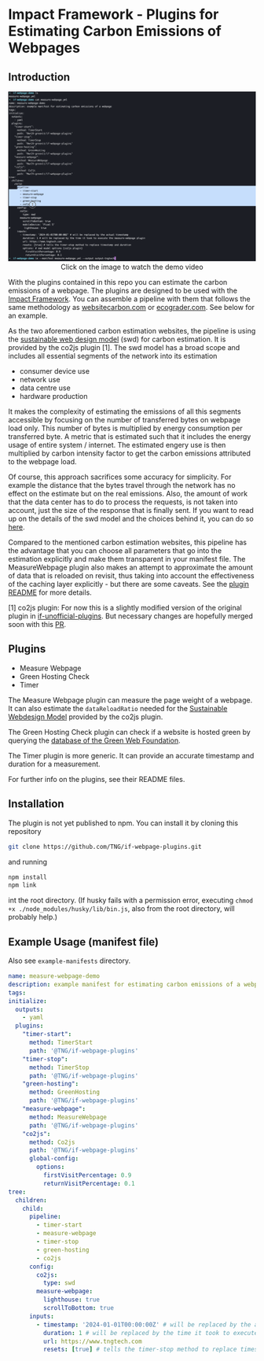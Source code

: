 # Impact Framework - Plugins for Estimating Carbon Emissions of Webpages

## Introduction

<p align="center">
<a href="https://www.youtube.com/watch?v=oY9IxVzRbSw">
<img src="assets/demo_video_screenshot.png" alt="Demo Video Link" width="550px" />
</a>
<br>
Click on the image to watch the demo video
</p>

With the plugins contained in this repo you can estimate the carbon emissions of a webpage. The plugins are designed to be used with the [Impact Framework](https://github.com/Green-Software-Foundation/if). You can assemble a pipeline with them that follows the same methodology as [websitecarbon.com](https://websitecarbon.com) or [ecograder.com](https://ecograder.com). See below for an example.

As the two aforementioned carbon estimation websites, the pipeline is using the [sustainable web design model](https://sustainablewebdesign.org/calculating-digital-emissions/) (swd) for carbon estimation. It is provided by the co2js plugin [1]. The swd model has a broad scope and includes all essential segments of the network into its estimation

- consumer device use
- network use
- data centre use
- hardware production

It makes the complexity of estimating the emissions of all this segments accessible by focusing on the number of transferred bytes on webpage load only. This number of bytes is multiplied by energy consumption per transferred byte. A metric that is estimated such that it includes the energy usage of entire system / internet. The estimated engery use is then multiplied by carbon intensity factor to get the carbon emissions attributed to the webpage load.

Of course, this approach sacrifices some accuracy for simplicity. For example the distance that the bytes travel through the network has no effect on the estimate but on the real emissions. Also, the amount of work that the data center has to do to process the requests, is not taken into account, just the size of the response that is finally sent. If you want to read up on the details of the swd model and the choices behind it, you can do so [here](https://sustainablewebdesign.org/calculating-digital-emissions/).

Compared to the mentioned carbon estimation websites, this pipeline has the advantage that you can choose all parameters that go into the estimation explicitly and make them transparent in your manifest file. The MeasureWebpage plugin also makes an attempt to approximate the amount of data that is reloaded on revisit, thus taking into account the effectiveness of the caching layer explicitly - but there are some caveats. See the [plugin README](src/lib/measure-webpage/README.md) for more details.

[1] co2js plugin: For now this is a slightly modified version of the original plugin in [if-unofficial-plugins](https://github.com/Green-Software-Foundation/if-unofficial-plugins). But necessary changes are hopefully merged soon with this [PR](https://github.com/Green-Software-Foundation/if-unofficial-plugins/pull/50).

## Plugins

- Measure Webpage
- Green Hosting Check
- Timer

The Measure Webpage plugin can measure the page weight of a webpage. It can also estimate the `dataReloadRatio` needed for the [Sustainable Webdesign Model](https://sustainablewebdesign.org/calculating-digital-emissions/) provided by the co2js plugin.

The Green Hosting Check plugin can check if a website is hosted green by querying the [database of the Green Web Foundation](https://www.thegreenwebfoundation.org/tools/green-web-dataset/).

The Timer plugin is more generic. It can provide an accurate timestamp and duration for a measurement.

For further info on the plugins, see their README files.

## Installation

The plugin is not yet published to npm. You can install it by cloning this repository

```bash
git clone https://github.com/TNG/if-webpage-plugins.git
```

and running

```bash
npm install
npm link
```

int the root directory. (If husky fails with a permission error, executing `chmod +x ./node_modules/husky/lib/bin.js`, also from the root directory, will probably help.)

## Example Usage (manifest file)

Also see `example-manifests` directory.

```yaml
name: measure-webpage-demo
description: example manifest for estimating carbon emissions of a webpage
tags:
initialize:
  outputs:
    - yaml
  plugins:
    "timer-start":
      method: TimerStart
      path: '@TNG/if-webpage-plugins'
    "timer-stop":
      method: TimerStop
      path: '@TNG/if-webpage-plugins'
    "green-hosting":
      method: GreenHosting
      path: '@TNG/if-webpage-plugins'
    "measure-webpage":
      method: MeasureWebpage
      path: '@TNG/if-webpage-plugins'
    "co2js":
      method: Co2js
      path: '@TNG/if-webpage-plugins'
      global-config:
        options:
          firstVisitPercentage: 0.9
          returnVisitPercentage: 0.1
tree:
  children:
    child:
      pipeline:
        - timer-start
        - measure-webpage
        - timer-stop
        - green-hosting
        - co2js
      config:
        co2js:
          type: swd
        measure-webpage:
          lighthouse: true
          scrollToBottom: true
      inputs:
        - timestamp: '2024-01-01T00:00:00Z' # will be replaced by the actual timestamp
          duration: 1 # will be replaced by the time it took to execute the measure-webpage plugin
          url: https://www.tngtech.com
          resets: [true] # tells the timer-stop method to replace timestamp and duration
```
